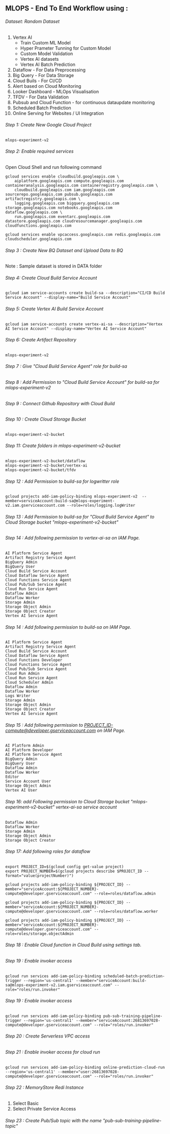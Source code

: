 ## MLOPS - End To End Workflow using :

###### Dataset: Random Dataset

1. Vertex AI
    - Train Custom ML Model
    - Hyper Prameter Tunning for Custom Model
    - Custom Model Validation
    - Vertex AI datasets
    - Vertex AI Batch Prediction
2. Dataflow - For Data Preprocessing
3. Big Query - For Data Storage
4. Cloud Buils - For CI/CD
5. Alert based on Cloud Monitoring 
6. Looker Dashboard - MLOps Visualisation
7. TFDV - For Data Validation
8. Pubsub and Cloud Function - for continuous dataupdate monitoring
9. Scheduled Batch Prediction
10. Online Serving for Websites / UI Integration

###### Step 1: Create New Google Cloud Project
```
mlops-experiment-v2
```

###### Step 2: Enable required services
Open Cloud Shell and run following command
```
gcloud services enable cloudbuild.googleapis.com \
    aiplatform.googleapis.com compute.googleapis.com containeranalysis.googleapis.com containerregistry.googleapis.com \
    cloudbuild.googleapis.com iam.googleapis.com sourcerepo.googleapis.com pubsub.googleapis.com artifactregistry.googleapis.com \
    logging.googleapis.com bigquery.googleapis.com storage.googleapis.com notebooks.googleapis.com dataflow.googleapis.com \
    run.googleapis.com eventarc.googleapis.com  datastore.googleapis.com cloudresourcemanager.googleapis.com cloudfunctions.googleapis.com 
```

```
gcloud services enable vpcaccess.googleapis.com redis.googleapis.com cloudscheduler.googleapis.com
```

###### Step 3 : Create New BQ Dataset and Upload Data to BQ 
Note : Sample dataset is stored in DATA folder

###### Step 4: Create Cloud Build Service Account
```
gcloud iam service-accounts create build-sa --description="CI/CD Build Service Account" --display-name="Build Service Account"
```

###### Step 5: Create Vertex AI Build Service Account
```
gcloud iam service-accounts create vertex-ai-sa --description="Vertex AI Service Account" --display-name="Vertex AI Service Account"
```

###### Step 6: Create Artifact Repository 
```
mlops-experiment-v2
```

###### Step 7 : Give "Cloud Build Service Agent" role for build-sa

###### Step 8 : Add Permission to "Cloud Build Service Account" for build-sa for mlops-experiment-v2

###### Step 9 : Connect Github Repository with Cloud Build

###### Step 10 : Create Cloud Storage Bucket 
```
mlops-experiment-v2-bucket
```

###### Step 11: Create folders in  mlops-experiment-v2-bucket
```
mlops-experiment-v2-bucket/dataflow
mlops-experiment-v2-bucket/vertex-ai
mlops-experiment-v2-bucket/tfdv
```

###### Step 12 : Add Permission to build-sa for logwritter role
```
gcloud projects add-iam-policy-binding mlops-experiment-v2  --member=serviceAccount:build-sa@mlops-experiment-v2.iam.gserviceaccount.com --role=roles/logging.logWriter
``` 

###### Step 13 : Add Permission to build-sa for "Cloud Build Service Agent" to Cloud Storage bucket "mlops-experiment-v2-bucket"

###### Step 14 : Add following permission to vertex-ai-sa on IAM Page.
```
AI Platform Service Agent
Artifact Registry Service Agent
BigQuery Admin
BigQuery User
Cloud Build Service Account
Cloud Dataflow Service Agent
Cloud Functions Service Agent
Cloud Pub/Sub Service Agent
Cloud Run Service Agent
Dataflow Admin
Dataflow Worker
Storage Admin
Storage Object Admin
Storage Object Creator
Vertex AI Service Agent
```

###### Step 14 : Add following permission to build-sa on IAM Page.
```
AI Platform Service Agent
Artifact Registry Service Agent
Cloud Build Service Account
Cloud Dataflow Service Agent
Cloud Functions Developer
Cloud Functions Service Agent
Cloud Pub/Sub Service Agent
Cloud Run Admin
Cloud Run Service Agent
Cloud Scheduler Admin
Dataflow Admin
Dataflow Worker
Logs Writer
Storage Admin
Storage Object Admin
Storage Object Creator
Vertex AI Service Agent
```

###### Step 15 : Add following permission to PROJECT_ID-compute@developer.gserviceaccount.com on IAM Page.
```
AI Platform Admin
AI Platform Developer
AI Platform Service Agent
BigQuery Admin
BigQuery User
Dataflow Admin
Dataflow Worker
Editor
Service Account User
Storage Object Admin
Vertex AI User
```

###### Step 16: add Following permission to Cloud Storage bucket "mlops-experiment-v2-bucket" vertex-ai-sa service account
```
Dataflow Admin
Dataflow Worker
Storage Admin
Storage Object Admin
Storage Object Creator
```

###### Step 17: Add following roles for dataflow

```
export PROJECT_ID=$(gcloud config get-value project)
export PROJECT_NUMBER=$(gcloud projects describe $PROJECT_ID --format="value(projectNumber)")

gcloud projects add-iam-policy-binding ${PROJECT_ID} --member="serviceAccount:${PROJECT_NUMBER}-compute@developer.gserviceaccount.com" --role=roles/dataflow.admin

gcloud projects add-iam-policy-binding ${PROJECT_ID} --member="serviceAccount:${PROJECT_NUMBER}-compute@developer.gserviceaccount.com" --role=roles/dataflow.worker

gcloud projects add-iam-policy-binding ${PROJECT_ID} --member="serviceAccount:${PROJECT_NUMBER}-compute@developer.gserviceaccount.com" --role=roles/storage.objectAdmin
```

###### Step 18 : Enable Cloud function in Cloud Build using settings tab. 

###### Step 19 : Enable invoker access
```
gcloud run services add-iam-policy-binding scheduled-batch-prediction-trigger --region='us-central1' --member="serviceAccount:build-sa@mlops-experiment-v2.iam.gserviceaccount.com" --role="roles/run.invoker"
```

###### Step 19 : Enable invoker access
```
gcloud run services add-iam-policy-binding pub-sub-training-pipeline-trigger --region='us-central1' --member="serviceAccount:26813697028-compute@developer.gserviceaccount.com" --role="roles/run.invoker"
```

###### Step 20 : Create Serverless VPC access

###### Step 21 : Enable invoker access for cloud run
```
gcloud run services add-iam-policy-binding online-prediction-cloud-run --region='us-central1' --member="user:26813697028-compute@developer.gserviceaccount.com" --role="roles/run.invoker"
```

###### Step 22 : MemoryStore Redi Instance
1. Select Basic
2. Select Private Service Access


###### Step 23 : Create Pub/Sub topic with the name "pub-sub-training-pipeline-topic"
